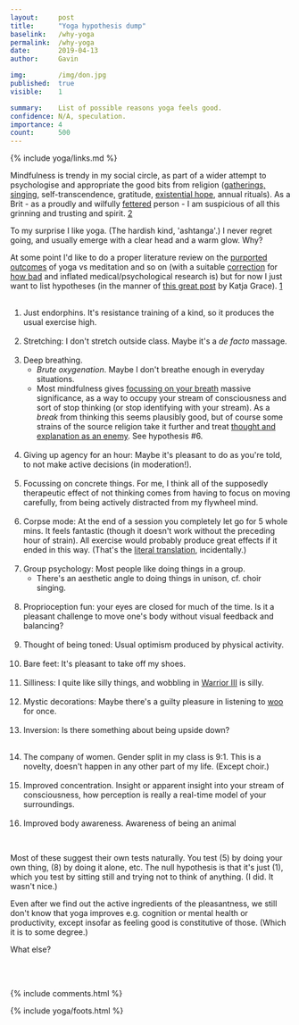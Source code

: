 ```yaml
---
layout:     post
title:      "Yoga hypothesis dump"
baselink:   /why-yoga
permalink:  /why-yoga
date:       2019-04-13
author:     Gavin

img:        /img/don.jpg
published:  true
visible:    1

summary:    List of possible reasons yoga feels good.
confidence: N/A, speculation.
importance: 4
count:      500
---
```


{%  include yoga/links.md     %}

Mindfulness is trendy in my social circle, as part of a wider attempt to psychologise and appropriate the good bits from religion (<a href="{{solstice}}">gatherings, singing</a>, self-transcendence, gratitude, <a href="{{xhope}}">existential hope</a>, annual rituals). As a Brit - as a proudly and wilfully <a href="{{fett}}">fettered</a> person - I am suspicious of all this grinning and trusting and spirit. <a href="#fn:2" id="fnref:2">2</a>

To my surprise I like yoga. (The hardish kind, 'ashtanga'.) I never regret going, and usually emerge with a clear head and a warm glow. Why?

At some point I'd like to do a proper literature review on the <a href="{{coch}}">purported outcomes</a> of yoga vs meditation and so on (with a suitable <a href="{{edlin}}">correction</a> for <a href="{{ioan}}">how bad</a> and inflated medical/psychological research is) but for now I just want to list hypotheses (in the manner of <a href="{{grace}}">this great post</a> by Katja Grace). <a href="#fn:1" id="fnref:1">1</a><br><br>


1. <span class="b">Just endorphins</span>. It's resistance training of a kind, so it produces the usual exercise high.<br><br>
3. <span class="b">Stretching</span>: I don't stretch outside class. Maybe it's a _de facto_ massage.<br><br>
2. <span class="b">Deep breathing</span>. 
	* <i>Brute oxygenation</i>. Maybe I don't breathe enough in everyday situations.
	* Most mindfulness gives <a href="{{prana}}">focussing on your breath</a> massive significance, as a way to occupy your stream of consciousness and sort of stop thinking (or stop identifying with your stream). As a <i>break</i> from thinking this seems plausibly good, but of course some strains of the source religion take it further and treat <a href="{{chan}}">thought and explanation as an enemy</a>. See hypothesis \#6.<br><br>
5. <span class="b">Giving up agency for an hour</span>: Maybe it's pleasant to do as you're told, to not make active decisions (in moderation!).<br><br>
6. <span class="b">Focussing on concrete things</span>. For me, I think all of the supposedly therapeutic effect of not thinking comes from having to focus on moving carefully, from being actively distracted from my flywheel mind.<br><br>
7. <span class="b">Corpse mode</span>: At the end of a session you completely let go for 5 whole mins. It feels fantastic (though it doesn't work without the preceding hour of strain). All exercise would probably produce great effects if it ended in this way. (That's the <a href="{{shav}}">literal translation</a>, incidentally.)<br><br>
8. <span class="b">Group psychology</span>: Most people like doing things in a group.
	* There's an aesthetic angle to doing things in unison, cf. choir singing.<br><br>
9. <span class="b">Proprioception fun</span>: your eyes are closed for much of the time. Is it a pleasant challenge to move one's body without visual feedback and balancing?<br><br>
10. <span class="b">Thought of being toned</span>: Usual optimism produced by physical activity.<br><br>
11. <span class="b">Bare feet</span>: It's pleasant to take off my shoes.<br><br>
12. <span class="b">Silliness</span>: I quite like silly things, and wobbling in <a href="{{wwiii}}">Warrior III</a> is silly.<br><br>
13. <span class="b">Mystic decorations</span>: Maybe there's a guilty pleasure in listening to <a href="{{woo}}">woo</a> for once.<br><br>
14. <span class="b">Inversion</span>: Is there something about being upside down?<br><br>
<!--  -->
14. <span class="b">The company of women</span>. Gender split in my class is 9:1. This is a novelty, doesn't happen in any other part of my life. (Except choir.)<br><br>
15. <span class="b">Improved concentration</span>. Insight or apparent insight into your stream of consciousness, how perception is really a real-time model of your surroundings.<br><br>
16. <span class="b">Improved body awareness</span>. Awareness of being an animal

<br>

Most of these suggest their own tests naturally. You test (5) by doing your own thing, (8) by doing it alone, etc. The null hypothesis is that it's just (1), which you test by sitting still and trying not to think of anything. (I did. It wasn't nice.)

Even after we find out the active ingredients of the pleasantness, we still don't know that yoga improves e.g. cognition or mental health or productivity, except insofar as feeling good is constitutive of those. (Which it is to some degree.)

What else?

<br><br>

{%  include comments.html %}

{%  include yoga/foots.html %}


